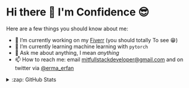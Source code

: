 # Hi there 👋 I'm Confidence 😎

Here are a few things you should know about me:

- 🔭 I’m currently working on my [Fiverr](https://www.fiverr.com/erfanerma) (you should totally To see 😁)
- 🌱 I’m currently learning machine learning with `pytorch`
- 💬 Ask me about anything, I mean _anything_
- 📫 How to reach me: email [mitfullstackdeveloper@gmail.com](mailto:mitfullstackdeveloper@gmail.com) and on twitter via [@erma_erfan](https://twitter.com/erma_efan)

<details>
  <summary>:zap: GitHub Stats</summary>

  <img align="left" alt="codeSTACKr's GitHub Stats" src="https://http://github-readme-stats-blush-seven.vercel.app/api?username=erfanmalakooti_icons=true&hide_border=true" />

</details>
